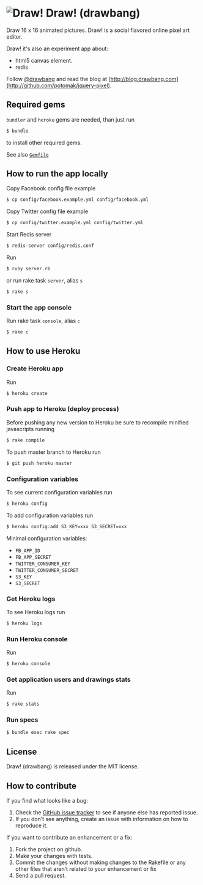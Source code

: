 # ![Draw!](https://github.com/potomak/drawbang/raw/develop/public/favicon.ico "Draw!") Draw! (drawbang)

Draw 16 x 16 animated pictures. Draw! is a social flavored online pixel art editor.

Draw! it's also an experiment app about:

* html5 canvas element.
* redis

Follow [@drawbang](http://twitter.com/drawbang) and read the blog at [http://blog.drawbang.com](http://github.com/potomak/jquery-pixel).

## Required gems

`bundler` and `heroku` gems are needed, than just run

```bash
$ bundle
```

to install other required gems.

See also [`Gemfile`](https://github.com/potomak/drawbang/raw/master/Gemfile)

## How to run the app locally

Copy Facebook config file example

```bash
$ cp config/facebook.example.yml config/facebook.yml
```

Copy Twitter config file example

```bash
$ cp config/twitter.example.yml config/twitter.yml
```

Start Redis server

```bash
$ redis-server config/redis.conf
```

Run

```bash
$ ruby server.rb
```

or run rake task `server`, alias `s`

```bash
$ rake s
```

### Start the app console

Run rake task `console`, alias `c`

```bash
$ rake c
```

## How to use Heroku

### Create Heroku app

Run

```bash
$ heroku create
```

### Push app to Heroku (deploy process)

Before pushing any new version to Heroku be sure to recompile minified javascripts running

```bash
$ rake compile
```

To push master branch to Heroku run

```bash
$ git push heroku master
```

### Configuration variables

To see current configuration variables run

```bash
$ heroku config
```

To add configuration variables run

```bash
$ heroku config:add S3_KEY=xxx S3_SECRET=xxx
```

Minimal configuration variables:

 * `FB_APP_ID`
 * `FB_APP_SECRET`
 * `TWITTER_CONSUMER_KEY`
 * `TWITTER_CONSUMER_SECRET`
 * `S3_KEY`
 * `S3_SECRET`

### Get Heroku logs

To see Heroku logs run

```bash
$ heroku logs
```

### Run Heroku console

Run

```bash
$ heroku console
```

### Get application users and drawings stats

Run

```bash
$ rake stats
```

### Run specs

```bash
$ bundle exec rake spec
```

## License

Draw! (drawbang) is released under the MIT license.

## How to contribute

If you find what looks like a bug:

1. Check the [GitHub issue tracker](https://github.com/potomak/drawbang/issues) to see if anyone else has reported issue.
1. If you don’t see anything, create an issue with information on how to reproduce it.

If you want to contribute an enhancement or a fix:

1. Fork the project on github.
1. Make your changes with tests.
1. Commit the changes without making changes to the Rakefile or any other files that aren’t related to your enhancement or fix
1. Send a pull request.